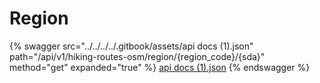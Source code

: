 # Region

{% swagger src="../../../../.gitbook/assets/api docs (1).json" path="/api/v1/hiking-routes-osm/region/{region_code}/{sda}" method="get" expanded="true" %}
[api docs (1).json](<../../../../.gitbook/assets/api docs (1).json>)
{% endswagger %}
